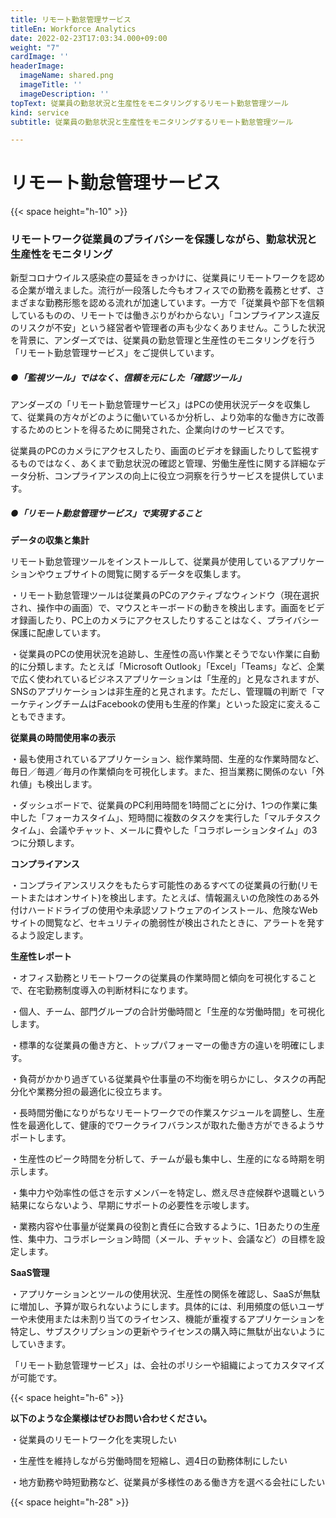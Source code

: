 ```yaml
---
title: リモート勤怠管理サービス
titleEn: Workforce Analytics
date: 2022-02-23T17:03:34.000+09:00
weight: "7"
cardImage: ''
headerImage:
  imageName: shared.png
  imageTitle: ''
  imageDescription: ''
topText: 従業員の勤怠状況と生産性をモニタリングするリモート勤怠管理ツール
kind: service
subtitle: 従業員の勤怠状況と生産性をモニタリングするリモート勤怠管理ツール

---
```

# **リモート勤怠管理サービス**

{{< space height="h-10" >}}

### リモートワーク従業員のプライバシーを保護しながら、勤怠状況と生産性をモニタリング

新型コロナウイルス感染症の蔓延をきっかけに、従業員にリモートワークを認める企業が増えました。流行が一段落した今もオフィスでの勤務を義務とせず、さまざまな勤務形態を認める流れが加速しています。一方で「従業員や部下を信頼しているものの、リモートでは働きぶりがわからない」「コンプライアンス違反のリスクが不安」という経営者や管理者の声も少なくありません。こうした状況を背景に、アンダーズでは、従業員の勤怠管理と生産性のモニタリングを行う「リモート勤怠管理サービス」をご提供しています。

##### ●「監視ツール」ではなく、信頼を元にした「確認ツール」

アンダーズの「リモート勤怠管理サービス」はPCの使用状況データを収集して、従業員の方々がどのように働いているか分析し、より効率的な働き方に改善するためのヒントを得るために開発された、企業向けのサービスです。

従業員のPCのカメラにアクセスしたり、画面のビデオを録画したりして監視するものではなく、あくまで勤怠状況の確認と管理、労働生産性に関する詳細なデータ分析、コンプライアンスの向上に役立つ洞察を行うサービスを提供しています。

##### ●「リモート勤怠管理サービス」で実現すること

**データの収集と集計**

リモート勤怠管理ツールをインストールして、従業員が使用しているアプリケーションやウェブサイトの閲覧に関するデータを収集します。

・リモート勤怠管理ツールは従業員のPCのアクティブなウィンドウ（現在選択され、操作中の画面）で、マウスとキーボードの動きを検出します。画面をビデオ録画したり、PC上のカメラにアクセスしたりすることはなく、プライバシー保護に配慮しています。

・従業員のPCの使用状況を追跡し、生産性の高い作業とそうでない作業に自動的に分類します。たとえば「Microsoft Outlook」「Excel」「Teams」など、企業で広く使われているビジネスアプリケーションは「生産的」と見なされますが、SNSのアプリケーションは非生産的と見されます。ただし、管理職の判断で「マーケティングチームはFacebookの使用も生産的作業」といった設定に変えることもできます。

**従業員の時間使用率の表示**

・最も使用されているアプリケーション、総作業時間、生産的な作業時間など、毎日／毎週／毎月の作業傾向を可視化します。また、担当業務に関係のない「外れ値」も検出します。

・ダッシュボードで、従業員のPC利用時間を1時間ごとに分け、1つの作業に集中した「フォーカスタイム」、短時間に複数のタスクを実行した「マルチタスクタイム」、会議やチャット、メールに費やした「コラボレーションタイム」の3つに分類します。

**コンプライアンス**

・コンプライアンスリスクをもたらす可能性のあるすべての従業員の行動(リモートまたはオンサイト)を検出します。たとえば、情報漏えいの危険性のある外付けハードドライブの使用や未承認ソフトウェアのインストール、危険なWebサイトの閲覧など、セキュリティの脆弱性が検出されたときに、アラートを発するよう設定します。

**生産性レポート**

・オフィス勤務とリモートワークの従業員の作業時間と傾向を可視化することで、在宅勤務制度導入の判断材料になります。

・個人、チーム、部門グループの合計労働時間と「生産的な労働時間」を可視化します。

・標準的な従業員の働き方と、トップパフォーマーの働き方の違いを明確にします。

・負荷がかかり過ぎている従業員や仕事量の不均衡を明らかにし、タスクの再配分化や業務分担の最適化に役立ちます。

・長時間労働になりがちなリモートワークでの作業スケジュールを調整し、生産性を最適化して、健康的でワークライフバランスが取れた働き方ができるようサポートします。

・生産性のピーク時間を分析して、チームが最も集中し、生産的になる時期を明示します。

・集中力や効率性の低さを示すメンバーを特定し、燃え尽き症候群や退職という結果にならないよう、早期にサポートの必要性を示唆します。

・業務内容や仕事量が従業員の役割と責任に合致するように、1日あたりの生産性、集中力、コラボレーション時間（メール、チャット、会議など）の目標を設定します。

**SaaS管理**

・アプリケーションとツールの使用状況、生産性の関係を確認し、SaaSが無駄に増加し、予算が取られないようにします。具体的には、利用頻度の低いユーザーや未使用または未割り当てのライセンス、機能が重複するアプリケーションを特定し、サブスクリプションの更新やライセンスの購入時に無駄が出ないようにしていきます。

「リモート勤怠管理サービス」は、会社のポリシーや組織によってカスタマイズが可能です。

{{< space height="h-6" >}}

**以下のような企業様はぜひお問い合わせください。**

・従業員のリモートワーク化を実現したい

・生産性を維持しながら労働時間を短縮し、週4日の勤務体制にしたい

・地方勤務や時短勤務など、従業員が多様性のある働き方を選べる会社にしたい

{{< space height="h-28" >}}